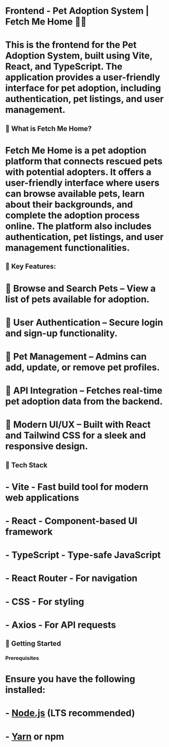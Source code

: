 # Frontend - Pet Adoption System | Fetch Me Home 🐶🐾

# This is the frontend for the **Pet Adoption System**, built using **Vite**, **React**, and **TypeScript**. The application provides a user-friendly interface for pet adoption, including authentication, pet listings, and user management.

## 🏡 What is Fetch Me Home?

# Fetch Me Home is a pet adoption platform that connects rescued pets with potential adopters. It offers a user-friendly interface where users can browse available pets, learn about their backgrounds, and complete the adoption process online. The platform also includes authentication, pet listings, and user management functionalities.

## 🌟 Key Features:

# 🐾 Browse and Search Pets – View a list of pets available for adoption.

# 👤 User Authentication – Secure login and sign-up functionality.

# 💾 Pet Management – Admins can add, update, or remove pet profiles.

# 📡 API Integration – Fetches real-time pet adoption data from the backend.

# 🎨 Modern UI/UX – Built with React and Tailwind CSS for a sleek and responsive design.

## 📌 Tech Stack

# - **Vite** - Fast build tool for modern web applications
# - **React** - Component-based UI framework
# - **TypeScript** - Type-safe JavaScript
# - **React Router** - For navigation
# - **CSS** - For styling
# - **Axios** - For API requests

## 🚀 Getting Started

### Prerequisites

# Ensure you have the following installed:
# - [Node.js](https://nodejs.org/) (LTS recommended)
# - [Yarn](https://yarnpkg.com/) or npm
